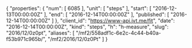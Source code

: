 {
  "properties": {
    "num": [
      6085
    ],
    "unit": [
      "steps"
    ],
    "start": [
      "2016-12-13T00:00:00Z"
    ],
    "end": [
      "2016-12-14T00:00:00Z"
    ],
    "published": [
      "2016-12-14T00:00:00Z"
    ]
  },
  "client_id": "https://www-api.jvt.me/fit",
  "date": "2016-12-14T00:00:00Z",
  "kind": "steps",
  "h": "h-measure",
  "slug": "2016/12/0z0pt",
  "aliases": [
    "/mf2/558adf1c-6e2c-4c44-b40a-f53b971c965b/",
    "/mf2/2016/12/0z0Pt"
  ]
}

